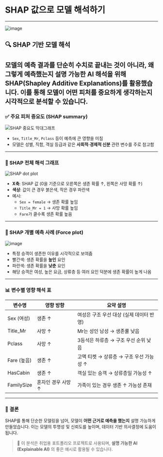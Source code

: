 # SHAP 값으로 모델 해석하기
---


![image](https://github.com/user-attachments/assets/53555db3-9816-4c35-bc2a-7763a4020cf4)



## 🔍 SHAP 기반 모델 해석
모델의 예측 결과를 단순히 수치로 끝내는 것이 아니라, **왜 그렇게 예측했는지** 설명 가능한 AI 해석을 위해 SHAP(Shapley Additive Explanations)를 활용했습니다. 이를 통해 모델이 어떤 피처를 중요하게 생각하는지 시각적으로 분석할 수 있습니다.
---
### ✅ 주요 피처 중요도 (SHAP summary)
![SHAP 중요도 막대그래프](https://github.com/user-attachments/assets/430319e2-5ab7-4d8f-8880-a93ce4241283)
- `Sex`, `Title_Mr`, `Pclass` 등이 예측에 큰 영향을 미침
- 모델은 성별, 직함, 객실 등급과 같은 **사회적·경제적 신분** 관련 변수를 주로 참고함
---
### 🔵 SHAP 전체 해석 그래프
![SHAP dot plot](https://github.com/user-attachments/assets/a881aa31-794c-4b24-aeda-a5ef0bd9affa)
- **X축**: SHAP 값 (0을 기준으로 오른쪽은 생존 확률 ↑, 왼쪽은 사망 확률 ↑)
- **색상**: 값이 큰 경우 붉은색, 작은 경우 파란색
- 예시:
  - `Sex = female` → 생존 확률 높임
  - `Title_Mr = 1` → 사망 확률 높임
  - `Fare`가 클수록 생존 확률 높음
---
### 🎯 SHAP 개별 예측 사례 (Force plot)
![image](https://github.com/user-attachments/assets/8b28a413-e6fc-46e9-9145-a7e44278d899)
- 특정 승객이 생존한 이유를 시각적으로 보여줌
- 빨간색: 생존 확률을 **높인** 요인
- 파란색: 생존 확률을 **낮춘** 요인
- 해당 승객은 여성, 높은 요금, 상류층 등 여러 요인 덕분에 생존 확률이 높게 나옴
---
### 📊 변수별 영향 해석 표
| 변수명        | 영향 방향         | 요약 설명                                       |
|---------------|------------------|------------------------------------------------|
| Sex (여성)    | 생존 ↑            | 여성은 구조 우선 대상 (실제 데이터 반영)       |
| Title_Mr      | 사망 ↑            | Mr는 성인 남성 → 생존률 낮음                   |
| Pclass        | 사망 ↑            | 3등석은 하류층 → 구조 우선 순위 낮음           |
| Fare (높음)   | 생존 ↑            | 고액 티켓 → 상류층 → 구조 우선 가능성 ↑         |
| HasCabin      | 생존 ↑            | 객실 있는 승객 → 상류층일 가능성 ↑             |
| FamilySize    | 혼자인 경우 사망 ↑ | 가족이 있는 경우 생존 ↑ 가능성 존재            |
---
### 🧠 결론
SHAP를 통해 단순한 모델링을 넘어, 모델이 **어떤 근거로 예측을 했는지** 설명 가능하게 만들었습니다. 이는 모델의 투명성 및 신뢰도를 높이며, 데이터 기반 의사결정에 도움이 됩니다.
> 📂 이 분석은 취업용 포트폴리오 프로젝트로 사용되며, **설명 가능한 AI (Explainable AI)** 의 좋은 예시로 활용될 수 있습니다.
